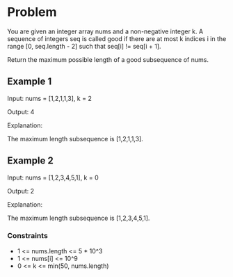 # Problem

You are given an integer array nums and a non-negative integer k. A sequence of integers seq is called good if there are at most k indices i in the range [0, seq.length - 2] such that seq[i] != seq[i + 1].

Return the maximum possible length of a good subsequence of nums.

## Example 1

Input: nums = [1,2,1,1,3], k = 2

Output: 4

Explanation:

The maximum length subsequence is [1,2,1,1,3].

## Example 2

Input: nums = [1,2,3,4,5,1], k = 0

Output: 2

Explanation:

The maximum length subsequence is [1,2,3,4,5,1].

### Constraints

- 1 <= nums.length <= 5 * 10^3
- 1 <= nums[i] <= 10^9
- 0 <= k <= min(50, nums.length)
